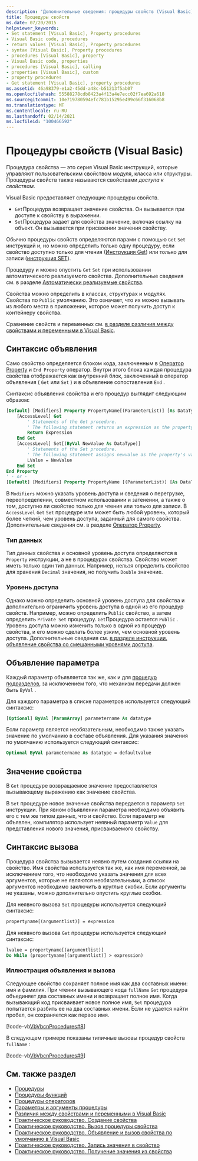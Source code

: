 ```yaml
---
description: 'Дополнительные сведения: процедуры свойств (Visual Basic)'
title: Процедуры свойств
ms.date: 07/20/2015
helpviewer_keywords:
- Set statement [Visual Basic], Property procedures
- Visual Basic code, procedures
- return values [Visual Basic], Property procedures
- syntax [Visual Basic], Property procedures
- procedures [Visual Basic], property
- Visual Basic code, properties
- procedures [Visual Basic], calling
- properties [Visual Basic], custom
- property procedures
- Get statement [Visual Basic], property procedures
ms.assetid: 46a98379-e1a2-45dd-a48c-b51213f5ab07
ms.openlocfilehash: 55588278cdb8423a4f13a4e7ecc02f7ea692a618
ms.sourcegitcommit: 10e719780594efc781b15295e499c66f316068b8
ms.translationtype: MT
ms.contentlocale: ru-RU
ms.lasthandoff: 02/14/2021
ms.locfileid: "100466592"
---
```

# <a name="property-procedures-visual-basic"></a>Процедуры свойств (Visual Basic)

Процедура свойства — это серия Visual Basic инструкций, которые управляют пользовательским свойством модуля, класса или структуры. Процедуры свойств также называются свойствами *доступа к свойствам*.

Visual Basic предоставляет следующие процедуры свойств.

- `Get`Процедура возвращает значение свойства. Он вызывается при доступе к свойству в выражении.
- `Set`Процедура задает для свойства значение, включая ссылку на объект. Он вызывается при присвоении значения свойству.

Обычно процедуры свойств определяются парами с помощью `Get` `Set` инструкций и, но можно определить только одну процедуру, если свойство доступно только для чтения ([Инструкция Get](../../../language-reference/statements/get-statement.md)) или только для записи ([инструкция SET](../../../language-reference/statements/set-statement.md)).

Процедуру и можно опустить `Get` `Set` при использовании автоматического реализуемого свойства. Дополнительные сведения см. в разделе [Автоматически реализуемые свойства](./auto-implemented-properties.md).

Свойства можно определить в классах, структурах и модулях. Свойства по `Public` умолчанию. Это означает, что их можно вызывать из любого места в приложении, которое может получить доступ к контейнеру свойства.

Сравнение свойств и переменных см. [в разделе различия между свойствами и переменными в Visual Basic](differences-between-properties-and-variables.md).

## <a name="declaration-syntax"></a>Синтаксис объявления

Само свойство определяется блоком кода, заключенным в [Оператор Property](../../../language-reference/statements/property-statement.md) и `End Property` оператор. Внутри этого блока каждая процедура свойства отображается как внутренний блок, заключенный в оператор объявления ( `Get` или `Set` ) и в объявление сопоставления `End` .

Синтаксис объявления свойства и его процедур выглядит следующим образом:

```vb
[Default] [Modifiers] Property PropertyName[(ParameterList)] [As DataType]
    [AccessLevel] Get
        ' Statements of the Get procedure.
        ' The following statement returns an expression as the property's value.
        Return Expression
    End Get
    [AccessLevel] Set[(ByVal NewValue As DataType)]
        ' Statements of the Set procedure.
        ' The following statement assigns newvalue as the property's value.
        LValue = NewValue
    End Set
End Property
' - or -
[Default] [Modifiers] Property PropertyName [(ParameterList)] [As DataType]
```

В `Modifiers` можно указать уровень доступа и сведения о перегрузке, переопределении, совместном использовании и затенении, а также о том, доступно ли свойство только для чтения или только для записи. В `AccessLevel` `Get` `Set` процедуре или может быть любой уровень, который более четкий, чем уровень доступа, заданный для самого свойства. Дополнительные сведения см. в разделе [Оператор Property](../../../language-reference/statements/property-statement.md).

### <a name="data-type"></a>Тип данных

Тип данных свойства и основной уровень доступа определяются в `Property` инструкции, а не в процедурах свойства. Свойство может иметь только один тип данных. Например, нельзя определить свойство для хранения `Decimal` значения, но получить `Double` значение.

### <a name="access-level"></a>Уровень доступа

Однако можно определить основной уровень доступа для свойства и дополнительно ограничить уровень доступа в одной из его процедур свойств. Например, можно определить `Public` свойство, а затем определить `Private Set` процедуру. `Get`Процедура остается `Public` . Уровень доступа можно изменить только в одной из процедур свойства, и его можно сделать более узким, чем основной уровень доступа. Дополнительные сведения см. [в разделе инструкции. объявление свойства со смешанными уровнями доступа](how-to-declare-a-property-with-mixed-access-levels.md).

## <a name="parameter-declaration"></a>Объявление параметра

Каждый параметр объявляется так же, как и для [процедур подразделов](sub-procedures.md), за исключением того, что механизм передачи должен быть `ByVal` .

Для каждого параметра в списке параметров используется следующий синтаксис:

```vb
[Optional] ByVal [ParamArray] parametername As datatype
```

Если параметр является необязательным, необходимо также указать значение по умолчанию в составе объявления. Для указания значения по умолчанию используется следующий синтаксис:

```vb
Optional ByVal parametername As datatype = defaultvalue
```

## <a name="property-value"></a>Значение свойства

В `Get` процедуре возвращаемое значение предоставляется вызывающему выражению как значение свойства.

В `Set` процедуре новое значение свойства передается в параметр `Set` инструкции. При явном объявлении параметра необходимо объявить его с тем же типом данных, что и свойство. Если параметр не объявлен, компилятор использует неявный параметр `Value` для представления нового значения, присваиваемого свойству.

## <a name="calling-syntax"></a>Синтаксис вызова

Процедура свойства вызывается неявно путем создания ссылки на свойство. Имя свойства используется так же, как имя переменной, за исключением того, что необходимо указать значения для всех аргументов, которые не являются необязательными, а список аргументов необходимо заключить в круглые скобки. Если аргументы не указаны, можно дополнительно опустить круглые скобки.

Для неявного вызова `Set` процедуры используется следующий синтаксис:

```vb
propertyname[(argumentlist)] = expression
```

Для неявного вызова `Get` процедуры используется следующий синтаксис:

```vb
lvalue = propertyname[(argumentlist)]
Do While (propertyname[(argumentlist)] > expression)
```

### <a name="illustration-of-declaration-and-call"></a>Иллюстрация объявления и вызова

Следующее свойство сохраняет полное имя как два составных имени: имя и фамилия. При чтении вызывающего кода `fullName` `Get` процедура объединяет два составных имени и возвращает полное имя. Когда вызывающий код присваивает новое полное имя, `Set` процедура попытается разбить ее на два составных имени. Если не удается найти пробел, он сохраняется как первое имя.

[!code-vb[VbVbcnProcedures#8](~/samples/snippets/visualbasic/VS_Snippets_VBCSharp/VbVbcnProcedures/VB/Class1.vb#8)]

В следующем примере показаны типичные вызовы процедур свойств `fullName` :

[!code-vb[VbVbcnProcedures#9](~/samples/snippets/visualbasic/VS_Snippets_VBCSharp/VbVbcnProcedures/VB/Class1.vb#9)]

## <a name="see-also"></a>См. также раздел

- [Процедуры](index.md)
- [Процедуры функций](function-procedures.md)
- [Процедуры операторов](operator-procedures.md)
- [Параметры и аргументы процедуры](procedure-parameters-and-arguments.md)
- [Различия между свойствами и переменными в Visual Basic](differences-between-properties-and-variables.md)
- [Практическое руководство. Создание свойства](how-to-create-a-property.md)
- [Практическое руководство. Вызов процедуры свойства](how-to-call-a-property-procedure.md)
- [Практическое руководство. Объявление и вызов свойства по умолчанию в Visual Basic](how-to-declare-and-call-a-default-property.md)
- [Практическое руководство. Запись значения в свойство](how-to-put-a-value-in-a-property.md)
- [Практическое руководство. Получение значения из свойства](how-to-get-a-value-from-a-property.md)
